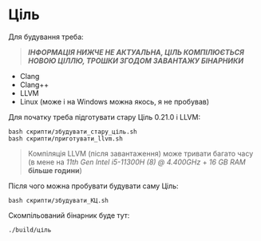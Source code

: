# Ціль

Для будування треба:

> ***ІНФОРМАЦІЯ НИЖЧЕ НЕ АКТУАЛЬНА, ЦІЛЬ КОМПІЛЮЄТЬСЯ НОВОЮ ЦІЛЛЮ, ТРОШКИ ЗГОДОМ ЗАВАНТАЖУ БІНАРНИКИ***

- Clang
- Clang++
- LLVM
- Linux (може і на Windows можна якось, я не пробував)

Для початку треба підготувати стару Ціль 0.21.0 і LLVM:

```shell
bash скрипти/збудувати_стару_ціль.sh
bash скрипти/приготувати_llvm.sh
```

> Компіляція LLVM (після завантаження) може тривати багато часу (в мене на _11th Gen Intel i5-11300H (8) @ 4.400GHz_ +
_16 GB RAM_ **більше години**)

Після чого можна пробувати будувати саму Ціль:

```shell
bash скрипти/збудувати_КЦ.sh
```

Скомпільований бінарник буде тут:

```shell
./build/ціль
```